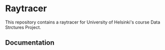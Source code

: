 # Raytracer

This repository contains a raytracer for University of Helsinki's course Data Strctures Project.

## Documentation
